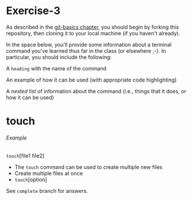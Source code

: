 # Exercise-3

As described in the [git-basics
chapter](https://info201.github.io/git-basics.html), you should begin
by forking this repository, then cloning it to your local machine (if
you haven't already).

In the space below, you'll provide some information about a terminal
command you've learned thus far in the class (or elsewhere ;-).  In particular, you
should include the following:

A `heading` with the name of the command

An example of how it can be used (with appropriate code highlighting)

A _nested list_ of information about the command (i.e., things that it does, or how it can be used)

# touch


###### Example

`touch`[file1 file2]

- The `touch` command can be used to create multiple new files
- Create multiple files at once
- `touch`[option]

See `complete` branch for answers.
